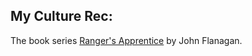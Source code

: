 ## My Culture Rec:

The book series [Ranger's Apprentice](https://en.wikipedia.org/wiki/Ranger%27s_Apprentice) by John Flanagan.